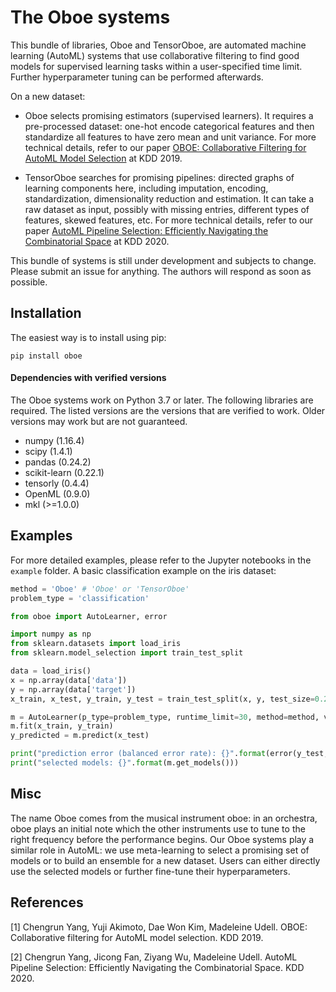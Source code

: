 # The Oboe systems

This bundle of libraries, Oboe and TensorOboe, are automated machine learning (AutoML) systems that use collaborative filtering to find good models for supervised learning tasks within a user-specified time limit. Further hyperparameter tuning can be performed afterwards.

On a new dataset:

- Oboe selects promising estimators (supervised learners). It requires a pre-processed dataset: one-hot encode categorical features and then standardize all features to have zero mean and unit variance. For more technical details, refer to our paper [OBOE: Collaborative Filtering for AutoML Model Selection](https://people.ece.cornell.edu/cy/_papers/oboe.pdf) at KDD 2019.

- TensorOboe searches for promising pipelines: directed graphs of learning components here, including imputation, encoding, standardization, dimensionality reduction and estimation. It can take a raw dataset as input, possibly with missing entries, different types of features, skewed features, etc. For more technical details, refer to our paper [AutoML Pipeline Selection: Efficiently Navigating the Combinatorial Space](https://people.ece.cornell.edu/cy/_papers/tensor_oboe.pdf) at KDD 2020.

This bundle of systems is still under development and subjects to change. Please submit an issue for anything. The authors will respond as soon as possible. 

## Installation

The easiest way is to install using pip:

```
pip install oboe
```

#### Dependencies with verified versions
The Oboe systems work on Python 3.7 or later. The following libraries are required. The listed versions are the versions that are verified to work. Older versions may work but are not guaranteed. 

* numpy  (1.16.4)
* scipy  (1.4.1)
* pandas (0.24.2)
* scikit-learn  (0.22.1)
* tensorly (0.4.4)
* OpenML (0.9.0)
* mkl (>=1.0.0)


## Examples

For more detailed examples, please refer to the Jupyter notebooks in the `example` folder. A basic classification example on the iris dataset:

```python
method = 'Oboe' # 'Oboe' or 'TensorOboe'
problem_type = 'classification'

from oboe import AutoLearner, error

import numpy as np
from sklearn.datasets import load_iris
from sklearn.model_selection import train_test_split

data = load_iris()
x = np.array(data['data'])
y = np.array(data['target'])
x_train, x_test, y_train, y_test = train_test_split(x, y, test_size=0.2)

m = AutoLearner(p_type=problem_type, runtime_limit=30, method=method, verbose=False)
m.fit(x_train, y_train)
y_predicted = m.predict(x_test)

print("prediction error (balanced error rate): {}".format(error(y_test, y_predicted, 'classification')))    
print("selected models: {}".format(m.get_models()))

```


## Misc

The name Oboe comes from the musical instrument oboe: in an orchestra, oboe plays an initial note which the other instruments use to tune to the right frequency before the performance begins. Our Oboe systems play a similar role in AutoML: we use meta-learning to select a promising set of models or to build an ensemble for a new dataset. Users can either directly use the selected models or further fine-tune their hyperparameters.

## References
[1] Chengrun Yang, Yuji Akimoto, Dae Won Kim, Madeleine Udell. OBOE: Collaborative filtering for AutoML model selection. KDD 2019.

[2] Chengrun Yang, Jicong Fan, Ziyang Wu, Madeleine Udell. AutoML Pipeline Selection: Efficiently Navigating the Combinatorial Space. KDD 2020.